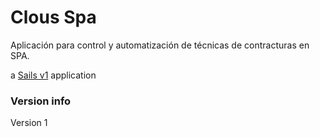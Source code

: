 # Clous Spa

Aplicación para control y automatización de técnicas de contracturas en SPA.


a [Sails v1](https://sailsjs.com) application

### Version info

Version 1